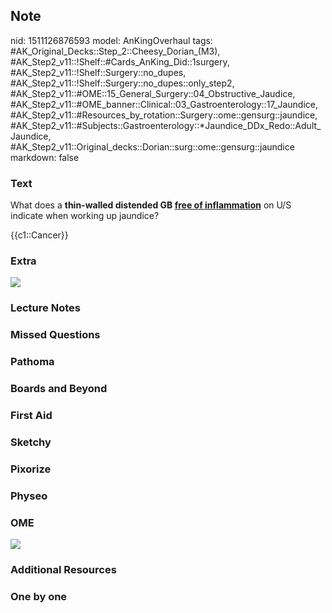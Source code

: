## Note
nid: 1511126876593
model: AnKingOverhaul
tags: #AK_Original_Decks::Step_2::Cheesy_Dorian_(M3), #AK_Step2_v11::!Shelf::#Cards_AnKing_Did::1surgery, #AK_Step2_v11::!Shelf::Surgery::no_dupes, #AK_Step2_v11::!Shelf::Surgery::no_dupes::only_step2, #AK_Step2_v11::#OME::15_General_Surgery::04_Obstructive_Jaudice, #AK_Step2_v11::#OME_banner::Clinical::03_Gastroenterology::17_Jaundice, #AK_Step2_v11::#Resources_by_rotation::Surgery::ome::gensurg::jaundice, #AK_Step2_v11::#Subjects::Gastroenterology::*Jaundice_DDx_Redo::Adult_Jaundice, #AK_Step2_v11::Original_decks::Dorian::surg::ome::gensurg::jaundice
markdown: false

### Text
What does a <b>thin-walled distended GB <u>free of
inflammation</u></b> on U/S indicate when working up jaundice?
<div>
  {{c1::Cancer}}
</div>

### Extra
<img src="paste-16737487552513.jpg">

### Lecture Notes


### Missed Questions


### Pathoma


### Boards and Beyond


### First Aid


### Sketchy


### Pixorize


### Physeo


### OME
<div class="ome-widget">
  <a href=
  "https://onlinemeded.org/spa/gastroenterology/jaundice/acquire?ref=anki">
  <img src="_OME_AnkiFlashcards_Lesson_6.png"></a>
</div>

### Additional Resources


### One by one

